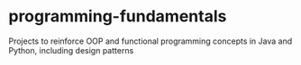 # programming-fundamentals
Projects to reinforce OOP and functional programming concepts in Java and Python, including design patterns
